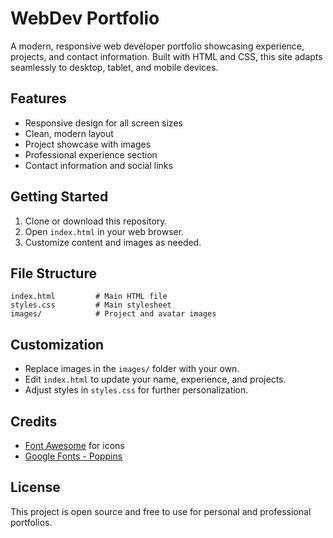 # WebDev Portfolio

A modern, responsive web developer portfolio showcasing experience, projects, and contact information. Built with HTML and CSS, this site adapts seamlessly to desktop, tablet, and mobile devices.

## Features
- Responsive design for all screen sizes
- Clean, modern layout
- Project showcase with images
- Professional experience section
- Contact information and social links

## Getting Started
1. Clone or download this repository.
2. Open `index.html` in your web browser.
3. Customize content and images as needed.

## File Structure
```
index.html         # Main HTML file
styles.css         # Main stylesheet
images/            # Project and avatar images
```

## Customization
- Replace images in the `images/` folder with your own.
- Edit `index.html` to update your name, experience, and projects.
- Adjust styles in `styles.css` for further personalization.

## Credits
- [Font Awesome](https://fontawesome.com/) for icons
- [Google Fonts - Poppins](https://fonts.google.com/specimen/Poppins)

## License
This project is open source and free to use for personal and professional portfolios.
